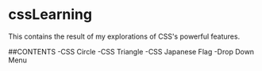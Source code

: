 # cssLearning
This contains the result of my explorations of CSS's powerful features.

##CONTENTS
-CSS Circle
-CSS Triangle
-CSS Japanese Flag
-Drop Down Menu

